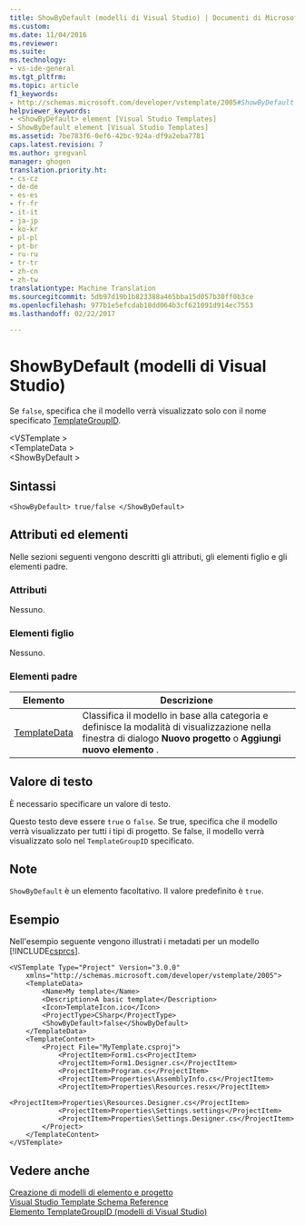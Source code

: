 ```yaml
---
title: ShowByDefault (modelli di Visual Studio) | Documenti di Microsoft
ms.custom: 
ms.date: 11/04/2016
ms.reviewer: 
ms.suite: 
ms.technology:
- vs-ide-general
ms.tgt_pltfrm: 
ms.topic: article
f1_keywords:
- http://schemas.microsoft.com/developer/vstemplate/2005#ShowByDefault
helpviewer_keywords:
- <ShowByDefault> element [Visual Studio Templates]
- ShowByDefault element [Visual Studio Templates]
ms.assetid: 7be783f6-0ef6-42bc-924a-df9a2eba7781
caps.latest.revision: 7
ms.author: gregvanl
manager: ghogen
translation.priority.ht:
- cs-cz
- de-de
- es-es
- fr-fr
- it-it
- ja-jp
- ko-kr
- pl-pl
- pt-br
- ru-ru
- tr-tr
- zh-cn
- zh-tw
translationtype: Machine Translation
ms.sourcegitcommit: 5db97d19b1b823388a465bba15d057b30ff0b3ce
ms.openlocfilehash: 977b1e5efcdab18dd064b3cf621091d914ec7553
ms.lasthandoff: 02/22/2017

---
```

# <a name="showbydefault-visual-studio-templates"></a>ShowByDefault (modelli di Visual Studio)
Se `false`, specifica che il modello verrà visualizzato solo con il nome specificato [TemplateGroupID](../extensibility/templategroupid-element-visual-studio-templates.md).  
  
 \<VSTemplate >  
 \<TemplateData >  
 \<ShowByDefault >  
  
## <a name="syntax"></a>Sintassi  
  
```  
<ShowByDefault> true/false </ShowByDefault>  
```  
  
## <a name="attributes-and-elements"></a>Attributi ed elementi  
 Nelle sezioni seguenti vengono descritti gli attributi, gli elementi figlio e gli elementi padre.  
  
### <a name="attributes"></a>Attributi  
 Nessuno.  
  
### <a name="child-elements"></a>Elementi figlio  
 Nessuno.  
  
### <a name="parent-elements"></a>Elementi padre  
  
|Elemento|Descrizione|  
|-------------|-----------------|  
|[TemplateData](../extensibility/templatedata-element-visual-studio-templates.md)|Classifica il modello in base alla categoria e definisce la modalità di visualizzazione nella finestra di dialogo **Nuovo progetto** o **Aggiungi nuovo elemento** .|  
  
## <a name="text-value"></a>Valore di testo  
 È necessario specificare un valore di testo.  
  
 Questo testo deve essere `true` o `false`. Se true, specifica che il modello verrà visualizzato per tutti i tipi di progetto. Se false, il modello verrà visualizzato solo nel `TemplateGroupID` specificato.  
  
## <a name="remarks"></a>Note  
 `ShowByDefault` è un elemento facoltativo. Il valore predefinito è `true`.  
  
## <a name="example"></a>Esempio  
 Nell'esempio seguente vengono illustrati i metadati per un modello [!INCLUDE[csprcs](../data-tools/includes/csprcs_md.md)].  
  
```  
<VSTemplate Type="Project" Version="3.0.0"  
    xmlns="http://schemas.microsoft.com/developer/vstemplate/2005">  
    <TemplateData>  
        <Name>My template</Name>  
        <Description>A basic template</Description>  
        <Icon>TemplateIcon.ico</Icon>  
        <ProjectType>CSharp</ProjectType>  
        <ShowByDefault>false</ShowByDefault>  
    </TemplateData>  
    <TemplateContent>  
        <Project File="MyTemplate.csproj">  
            <ProjectItem>Form1.cs<ProjectItem>  
            <ProjectItem>Form1.Designer.cs</ProjectItem>  
            <ProjectItem>Program.cs</ProjectItem>  
            <ProjectItem>Properties\AssemblyInfo.cs</ProjectItem>  
            <ProjectItem>Properties\Resources.resx</ProjectItem>  
            <ProjectItem>Properties\Resources.Designer.cs</ProjectItem>  
            <ProjectItem>Properties\Settings.settings</ProjectItem>  
            <ProjectItem>Properties\Settings.Designer.cs</ProjectItem>  
        </Project>  
    </TemplateContent>  
</VSTemplate>  
```  
  
## <a name="see-also"></a>Vedere anche  
 [Creazione di modelli di elemento e progetto](../ide/creating-project-and-item-templates.md)   
 [Visual Studio Template Schema Reference](../extensibility/visual-studio-template-schema-reference.md)   
 [Elemento TemplateGroupID (modelli di Visual Studio)](../extensibility/templategroupid-element-visual-studio-templates.md)
